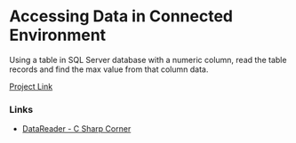# Accessing Data in Connected Environment
Using a table in SQL Server database with a numeric column, read the table records and find the max value from that column data.

[Project Link]()

### Links

- [DataReader - C Sharp Corner](https://www.c-sharpcorner.com/article/datareader-in-C-Sharp/)

